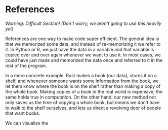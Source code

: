 # References

*Warning: Difficult Section!*
*(Don't worry, we aren't going to use this heavily yet)*

References are one way to make code super efficient. The general idea is that we memorized some data, and instead of re-memorizing it we refer to it. In Python or R, we just have the data in a variable and that variable is copied over and over again whenever we want to use it. In most cases, we could have just made and memorized the data once and referred to it in the rest of the program.

In a more concrete example, Rust makes a book (our data), stores it on a shelf, and whenever someone wants some information from the book, we let them know where the book is on the shelf rather than making a copy of the whole book. Making copies of a book in the real world is expensive; the same holds true in computation. On the other hand, our new method not only saves us the time of copying a whole book, but means we don't have to walk to the shelf ourselves, and lets us direct a revolving door of people that want books.

We can visualize the

